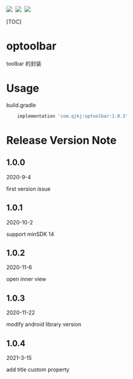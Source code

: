 <a href="https://bintray.com/openqjkj/maven/optoolbar"><img src="https://img.shields.io/badge/jcenter-1.0.13-green"></a>&nbsp;
<img src="https://img.shields.io/badge/MinSDK-14-red" />&nbsp;
<img src="https://img.shields.io/badge/-androidx-blue" />&nbsp;

[TOC]

# optoolbar

toolbar 的封装

# Usage

build.gradle

```groovy
    implementation 'com.qjkj:optoolbar:1.0.3'
```

# Release Version Note

## 1.0.0

2020-9-4

first version issue

## 1.0.1

2020-10-2

support minSDK 14

## 1.0.2

2020-11-6

open inner view


## 1.0.3

2020-11-22

modify android library version

## 1.0.4

2021-3-15

add title custom property
